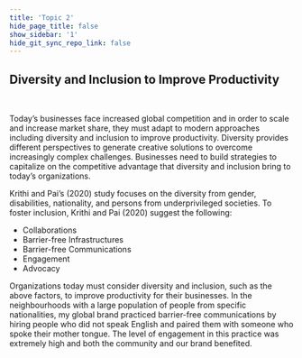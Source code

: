 ```yaml
---
title: 'Topic 2'
hide_page_title: false
show_sidebar: '1'
hide_git_sync_repo_link: false
---
```





## Diversity and Inclusion to Improve Productivity
&nbsp;

Today’s businesses face increased global competition and in order to scale and increase market share, they must adapt to modern approaches including diversity and inclusion to improve productivity.  Diversity provides different perspectives to generate creative solutions to overcome increasingly complex challenges.  Businesses need to build strategies to capitalize on the competitive advantage that diversity and inclusion bring to today’s organizations.

Krithi and Pai’s (2020) study focuses on the diversity from gender, disabilities, nationality, and persons from underprivileged societies.  To foster inclusion, Krithi and Pai (2020) suggest the following:

- Collaborations
- Barrier-free Infrastructures
- Barrier-free Communications
- Engagement
- Advocacy

Organizations today must consider diversity and inclusion, such as the above factors, to improve productivity for their businesses.  In the neighbourhoods with a large population of people from specific nationalities, my global brand practiced barrier-free communications by hiring people who did not speak English and paired them with someone who spoke their mother tongue.  The level of engagement in this practice was extremely high and both the community and our brand benefited.
